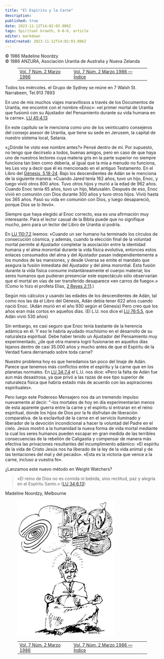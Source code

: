 ```yaml
---
title: "El Espíritu y la Carne"
description: 
published: true
date: 2023-11-12T14:02:03.086Z
tags: Spiritual Growth, 6-0-6, article
editor: markdown
dateCreated: 2023-11-12T14:02:03.086Z
---
```


<p class="v-card v-sheet theme--light grey lighten-3 px-2 py-1">© 1986 Madeline Noordzy<br>© 1986 ANZURA, Asociación Urantia de Australia y Nueva Zelanda</p>
<figure class="table chapter-navigator">
  <table>
    <tbody>
      <tr>
        <td>
        <a href="/es/article/606/Vol7_2">
          <span class="mdi mdi-arrow-left-drop-circle"></span><span class="pl-2">Vol. 7 Núm. 2 Marzo 1986</span>
        </a>
        </td>
        <td>
        <a href="/es/index/articles_606#vol-7-núm-2-marzo-1986">
          <span class="mdi mdi-book-open-variant"></span><span class="pl-2">Vol. 7 Núm. 2 Marzo 1986 — Índice</span>
        </a>
        </td>
        <td>
        </td>
      </tr>
    </tbody>
  </table>
</figure>



Todos los miércoles. el Grupo de Sydney se reúne en 7 Walsh St. Narrabeen, Tel.913 7893

En uno de mis muchos viajes maravillosos a través de los Documentos de Urantia, me encontré con el nombre «Enoc»: «el primer mortal de Urantia que fusionó con su Ajustador del Pensamiento durante su vida humana en la carne». <a id="a36_225"></a>[LU 45:4.13](/es/The_Urantia_Book/45#p4_13)

En este capítulo se le menciona como uno de los veinticuatro consejeros del consejo asesor de Urantia, que tiene su sede en Jerusem, la capital de nuestro sistema local, Satania.

«¿Dónde he visto ese nombre antes?» Pensé dentro de mí. Por supuesto, no tengo que decírselo a todos, buenas amigos, pero en caso de que haya uno de nuestros lectores cuya materia gris en la parte superior no siempre funciona tan bien como debería, al igual que la mía a menudo no funciona, les Les voy a decir que él es mencionado en el antiguo Testamento. En el Libro del [Génesis, 5,18-24](/es/Bible/Genesis/5#v18). Bajo los descendientes de Adán se le menciona de la siguiente manera: «Cuando Jared tenía 162 años, tuvo un hijo, Enoc, y luego vivió otros 800 años. Tuvo otros hijos y murió a la edad de 962 años. Cuando Enoc tenía 65 años, tuvo un hijo, Matusalén. Después de eso, Enoc vivió en comunión con Dios durante 300 años y tuvo otros hijos. Vivió hasta los 365 años. Pasó su vida en comunión con Dios, y luego desapareció, porque Dios se lo llevó».

Siempre que haya elegido al Enoc correcto, esa es una afirmación muy interesante. Para el lector casual de la Biblia puede que no signifique mucho, pero para un lector del Libro de Urantia sí podría.

En <a id="a44_3"></a>[LU 110:7.2](/es/The_Urantia_Book/110#p7_2) leemos: «Cuando un ser humano ha terminado los círculos de consecución cósmica, y además, cuando la elección final de la voluntad mortal permite al Ajustador completar la asociación entre la identidad humana y el alma morontial durante la vida física evolutiva, entonces estos enlaces consumados del alma y del Ajustador pasan independientemente a los mundos de las mansiones, y desde Uversa se emite el mandato que asegura la fusión inmediata del Ajustador y del alma morontial. Esta fusión durante la vida física consume instantáneamente el cuerpo material; los seres humanos que pudieran presenciar este espectáculo sólo observarían que el mortal en vías de ser transferido desaparece «en carros de fuego».» (Como lo hizo el profeta Elías, [2 Reyes 2:11](/es/Bible/2_Kings/2#v11).)

Según mis cálculos y usando las edades de los descendientes de Adán, tal como nos las da el Libro del Génesis, Adán debía tener 622 años cuando nació Enoc. (Adán murió en el año 930 según el Génesis) Pero creo que los años eran más cortos en aquellos días. (El L.U. nos dice el <a id="a46_278"></a>[LU 76:5.5](/es/The_Urantia_Book/76#p5_5), que Adán vivió 530 años)

Sin embargo, es casi seguro que Enoc tenía bastante de la herencia adámica en él. Y eso le habría ayudado muchísimo en el desarrollo de su naturaleza espiritual. Debe haber tenido un Ajustador del Pensamiento muy experimentado, ¿de qué otra manera logró fusionarse en aquellos días lejanos dentro de casi 35.000 años y mucho antes de que el Espíritu de la Verdad fuera derramado sobre toda carne?

Nuestro problema hoy es que heredamos tan poco del linaje de Adán. Parece que tenemos más conflictos entre el espíritu y la carne que en los planetas normales. En <a id="a50_163"></a>[LU 34:7.4](/es/The_Urantia_Book/34#p7_4) el L.U. nos dice: «Pero la falta de Adán fue aun más desastrosa, ya que privó a las razas de ese tipo superior de naturaleza física que habría estado más de acuerdo con las aspiraciones espirituales».

Pero luego este Poderoso Mensajero nos da un tremendo impulso nuevamente al decir: "-los mortales de hoy en día experimentarían menos de esta aparente guerra entre la carne y el espíritu si entraran en el reino espiritual, donde los hijos de Dios por la fe disfrutan de liberación comparativa. de la esclavitud de la carne en el servicio iluminado y liberador de la devoción incondicional a hacer la voluntad del Padre en el cielo. Jesús mostró a la humanidad la nueva forma de vida mortal mediante la cual los seres humanos pueden escapar en gran medida de las terribles consecuencias de la rebelión de Caligastia y compensar de manera más efectiva las privaciones resultantes del incumplimiento adámico: «El espíritu de la vida de Cristo Jesús nos ha liberado de la ley de la vida animal y de las tentaciones del mal y del pecado». «Esta es la victoria que vence a la carne, incluso a vuestra fe».

¿Lanzamos este nuevo método en Weight Watchers?

> «El reino de Dios no es comida ni bebida, sino rectitud, paz y alegría en el Espíritu Santo.» (<a id="a56_97"></a>[LU 34:6.13](/es/The_Urantia_Book/34#p6_13))

Madeline Noordzy, Melbourne

<figure id="Figure_2" class="image urantiapedia" alt="Meat and drink">
<img src="/image/article/606/meat_and_drink.jpg">
</figure>



<figure class="table chapter-navigator">
  <table>
    <tbody>
      <tr>
        <td>
        <a href="/es/article/606/Vol7_2">
          <span class="mdi mdi-arrow-left-drop-circle"></span><span class="pl-2">Vol. 7 Núm. 2 Marzo 1986</span>
        </a>
        </td>
        <td>
        <a href="/es/index/articles_606#vol-7-núm-2-marzo-1986">
          <span class="mdi mdi-book-open-variant"></span><span class="pl-2">Vol. 7 Núm. 2 Marzo 1986 — Índice</span>
        </a>
        </td>
        <td>
        </td>
      </tr>
    </tbody>
  </table>
</figure>
